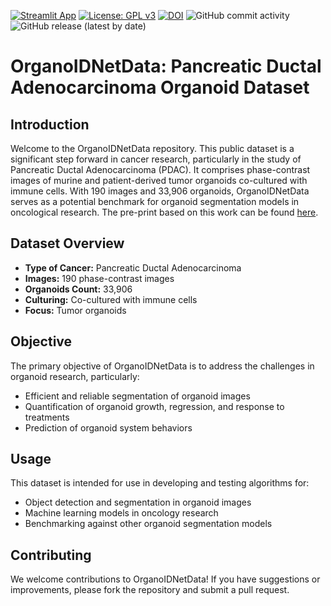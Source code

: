 [![Streamlit App](https://static.streamlit.io/badges/streamlit_badge_black_white.svg)](https://segmentorganoids.streamlit.app/)
[![License: GPL v3](https://img.shields.io/badge/License-GPLv3-blue.svg)](https://www.gnu.org/licenses/gpl-3.0)
[![DOI](https://zenodo.org/badge/689260336.svg)](https://zenodo.org/records/10643410)
![GitHub commit activity](https://img.shields.io/github/commit-activity/m/ajinkya-kulkarni/PyOrganoIDNet)
![GitHub release (latest by date)](https://img.shields.io/github/v/release/ajinkya-kulkarni/PyOrganoIDNet)

# OrganoIDNetData: Pancreatic Ductal Adenocarcinoma Organoid Dataset

## Introduction
Welcome to the OrganoIDNetData repository. This public dataset is a significant step forward in cancer research, particularly in the study of Pancreatic Ductal Adenocarcinoma (PDAC). It comprises phase-contrast images of murine and patient-derived tumor organoids co-cultured with immune cells. With 190 images and 33,906 organoids, OrganoIDNetData serves as a potential benchmark for organoid segmentation models in oncological research.
The pre-print based on this work can be found [here](https://www.biorxiv.org/content/10.1101/2024.02.12.580032v1.full.pdf).

## Dataset Overview
- **Type of Cancer:** Pancreatic Ductal Adenocarcinoma
- **Images:** 190 phase-contrast images
- **Organoids Count:** 33,906
- **Culturing:** Co-cultured with immune cells
- **Focus:** Tumor organoids

## Objective
The primary objective of OrganoIDNetData is to address the challenges in organoid research, particularly:
- Efficient and reliable segmentation of organoid images
- Quantification of organoid growth, regression, and response to treatments
- Prediction of organoid system behaviors

## Usage
This dataset is intended for use in developing and testing algorithms for:
- Object detection and segmentation in organoid images
- Machine learning models in oncology research
- Benchmarking against other organoid segmentation models

## Contributing
We welcome contributions to OrganoIDNetData! If you have suggestions or improvements, please fork the repository and submit a pull request.
